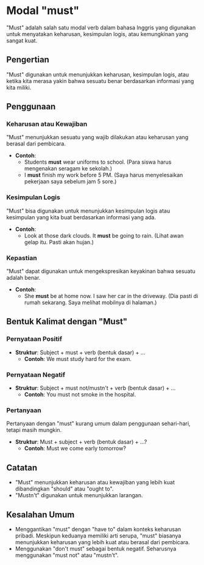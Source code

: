 # Modal "must"

"Must" adalah salah satu modal verb dalam bahasa Inggris yang digunakan untuk menyatakan keharusan, kesimpulan logis, atau kemungkinan yang sangat kuat.

## Pengertian

"Must" digunakan untuk menunjukkan keharusan, kesimpulan logis, atau ketika kita merasa yakin bahwa sesuatu benar berdasarkan informasi yang kita miliki.

## Penggunaan

### Keharusan atau Kewajiban

"Must" menunjukkan sesuatu yang wajib dilakukan atau keharusan yang berasal dari pembicara.

- **Contoh**:
  - Students **must** wear uniforms to school. (Para siswa harus mengenakan seragam ke sekolah.)
  - I **must** finish my work before 5 PM. (Saya harus menyelesaikan pekerjaan saya sebelum jam 5 sore.)

### Kesimpulan Logis

"Must" bisa digunakan untuk menunjukkan kesimpulan logis atau kesimpulan yang kita buat berdasarkan informasi yang ada.

- **Contoh**:
  - Look at those dark clouds. It **must** be going to rain. (Lihat awan gelap itu. Pasti akan hujan.)

### Kepastian

"Must" dapat digunakan untuk mengekspresikan keyakinan bahwa sesuatu adalah benar.

- **Contoh**:
  - She **must** be at home now. I saw her car in the driveway. (Dia pasti di rumah sekarang. Saya melihat mobilnya di halaman.)

## Bentuk Kalimat dengan "Must"

### Pernyataan Positif

- **Struktur**: Subject + must + verb (bentuk dasar) + ...
  - **Contoh**: We must study hard for the exam.

### Pernyataan Negatif

- **Struktur**: Subject + must not/mustn't + verb (bentuk dasar) + ...
  - **Contoh**: You must not smoke in the hospital.

### Pertanyaan

Pertanyaan dengan "must" kurang umum dalam penggunaan sehari-hari, tetapi masih mungkin.

- **Struktur**: Must + subject + verb (bentuk dasar) + ...?
  - **Contoh**: Must we come early tomorrow?

## Catatan

- "Must" menunjukkan keharusan atau kewajiban yang lebih kuat dibandingkan "should" atau "ought to".
- "Mustn't" digunakan untuk menunjukkan larangan.

## Kesalahan Umum

- Menggantikan "must" dengan "have to" dalam konteks keharusan pribadi. Meskipun keduanya memiliki arti serupa, "must" biasanya menunjukkan keharusan yang lebih kuat atau berasal dari pembicara.
- Menggunakan "don't must" sebagai bentuk negatif. Seharusnya menggunakan "must not" atau "mustn't".
